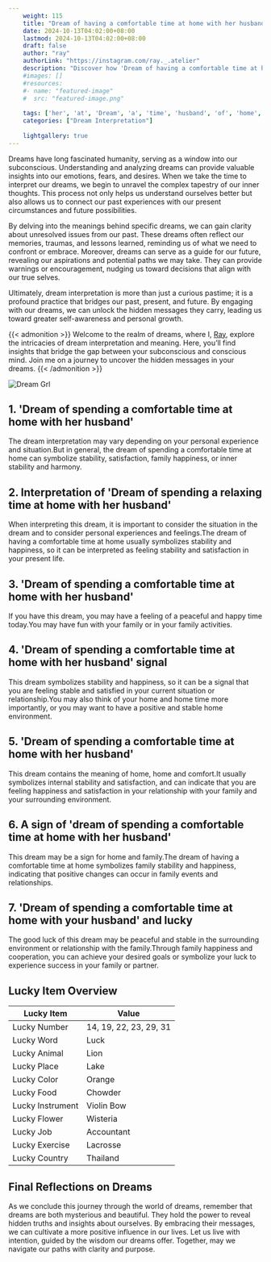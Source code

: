 ```yaml
---
    weight: 115
    title: "Dream of having a comfortable time at home with her husband"  # Assuming 'title' column exists
    date: 2024-10-13T04:02:00+08:00
    lastmod: 2024-10-13T04:02:00+08:00
    draft: false
    author: "ray"
    authorLink: "https://instagram.com/ray._.atelier"
    description: "Discover how 'Dream of having a comfortable time at home with her husband' can interpret your future and uncover its significant meanings in your life."
    #images: []
    #resources:
    #- name: "featured-image"
    #  src: "featured-image.png"
    
    tags: ['her', 'at', 'Dream', 'a', 'time', 'husband', 'of', 'home', 'with', 'having', 'comfortable']
    categories: ["Dream Interpretation"]
    
    lightgallery: true
---
```

    
Dreams have long fascinated humanity, serving as a window into our subconscious. Understanding and analyzing dreams can provide valuable insights into our emotions, fears, and desires. When we take the time to interpret our dreams, we begin to unravel the complex tapestry of our inner thoughts. This process not only helps us understand ourselves better but also allows us to connect our past experiences with our present circumstances and future possibilities.

By delving into the meanings behind specific dreams, we can gain clarity about unresolved issues from our past. These dreams often reflect our memories, traumas, and lessons learned, reminding us of what we need to confront or embrace. Moreover, dreams can serve as a guide for our future, revealing our aspirations and potential paths we may take. They can provide warnings or encouragement, nudging us toward decisions that align with our true selves.

Ultimately, dream interpretation is more than just a curious pastime; it is a profound practice that bridges our past, present, and future. By engaging with our dreams, we can unlock the hidden messages they carry, leading us toward greater self-awareness and personal growth.

{{< admonition >}}
Welcome to the realm of dreams, where I, [Ray](https://instagram.com/ray._.atelier), explore the intricacies of dream interpretation and meaning. Here, you’ll find insights that bridge the gap between your subconscious and conscious mind. Join me on a journey to uncover the hidden messages in your dreams.
{{< /admonition >}}

![Dream Grl](https://cdn.pixabay.com/photo/2017/11/02/03/35/gothic-2910057_1280.jpg "Dream Grl")

## 1. 'Dream of spending a comfortable time at home with her husband'
The dream interpretation may vary depending on your personal experience and situation.But in general, the dream of spending a comfortable time at home can symbolize stability, satisfaction, family happiness, or inner stability and harmony.

## 2. Interpretation of 'Dream of spending a relaxing time at home with her husband'
When interpreting this dream, it is important to consider the situation in the dream and to consider personal experiences and feelings.The dream of having a comfortable time at home usually symbolizes stability and happiness, so it can be interpreted as feeling stability and satisfaction in your present life.

## 3. 'Dream of spending a comfortable time at home with her husband'
If you have this dream, you may have a feeling of a peaceful and happy time today.You may have fun with your family or in your family activities.

## 4. 'Dream of spending a comfortable time at home with her husband' signal
This dream symbolizes stability and happiness, so it can be a signal that you are feeling stable and satisfied in your current situation or relationship.You may also think of your home and home time more importantly, or you may want to have a positive and stable home environment.

## 5. 'Dream of spending a comfortable time at home with her husband'
This dream contains the meaning of home, home and comfort.It usually symbolizes internal stability and satisfaction, and can indicate that you are feeling happiness and satisfaction in your relationship with your family and your surrounding environment.

## 6. A sign of 'dream of spending a comfortable time at home with her husband'
This dream may be a sign for home and family.The dream of having a comfortable time at home symbolizes family stability and happiness, indicating that positive changes can occur in family events and relationships.

## 7. 'Dream of spending a comfortable time at home with your husband' and lucky
The good luck of this dream may be peaceful and stable in the surrounding environment or relationship with the family.Through family happiness and cooperation, you can achieve your desired goals or symbolize your luck to experience success in your family or partner.

## Lucky Item Overview
| Lucky Item          | Value              |
|---------------|--------------------|
| Lucky Number        | 14, 19, 22, 23, 29, 31  |
| Lucky Word          | Luck |
| Lucky Animal        | Lion |
| Lucky Place         | Lake     |
| Lucky Color         | Orange     |
| Lucky Food          | Chowder      |
| Lucky Instrument    | Violin Bow |
| Lucky Flower        | Wisteria    |
| Lucky Job           | Accountant       |
| Lucky Exercise      | Lacrosse  |
| Lucky Country       | Thailand    |


##  Final Reflections on Dreams

As we conclude this journey through the world of dreams, remember that dreams are both mysterious and beautiful. They hold the power to reveal hidden truths and insights about ourselves. By embracing their messages, we can cultivate a more positive influence in our lives. Let us live with intention, guided by the wisdom our dreams offer. Together, may we navigate our paths with clarity and purpose.
